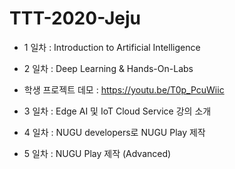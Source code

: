 # TTT-2020-Jeju
* 1 일차 : Introduction to Artificial Intelligence

* 2 일차 : Deep Learning & Hands-On-Labs

 - 학생 프로젝트 데모 : https://youtu.be/T0p_PcuWiic

* 3 일차 : Edge AI 및 IoT Cloud Service 강의 소개

* 4 일차 : NUGU developers로 NUGU Play 제작

* 5 일차 : NUGU Play 제작 (Advanced)
